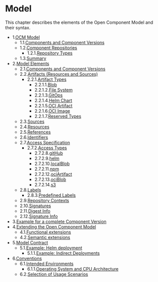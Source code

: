 # Model

This chapter describes the elements of the Open Component Model and their syntax.

* 1.[OCM Model](01-model.md#ocm-model)
  * 1.1.[Components and Component Versions](01-model.md#components-and-component-versions)
  * 1.2.[Component Repositories](01-model.md#component-repositories)
    * 1.2.1.[Repository Types](01-model.md#repository-types)
  * 1.3.[Summary](01-model.md#summary)
* 2.[Model Elements](02-elements.md#model-elements)
  * 2.1.[Components and Component Versions](02-elements.md#components-and-component-versions)
  * 2.2.[Artifacts (Resources and Sources)](02-elements.md#artifacts-resources-and-sources)
    * 2.2.1.[Artifact Types](02-elements.md#artifact-types)
      * 2.2.1.1.[Blob](02-elements.md#blob)
      * 2.2.1.2.[File System](02-elements.md#file-system)
      * 2.2.1.3.[GitOps](02-elements.md#gitops)
      * 2.2.1.4.[Helm Chart](02-elements.md#helm-chart)
      * 2.2.1.5.[OCI Artifact](02-elements.md#oci-artifact)
      * 2.2.1.6.[OCI Image](02-elements.md#oci-image)
      * 2.2.1.7.[Reserved Types](02-elements.md#reserved-types)
  * 2.3.[Sources](02-elements.md#sources)
  * 2.4.[Resources](02-elements.md#resources)
  * 2.5.[References](02-elements.md#references)
  * 2.6.[Identifiers](02-elements.md#identifiers)
  * 2.7.[Access Specification](02-elements.md#access-specification)
    * 2.7.2.[Access Types](02-elements.md#access-types)
      * 2.7.2.8.[gitHub](02-elements.md#github)
      * 2.7.2.9.[helm](02-elements.md#helm)
      * 2.7.2.10.[localBlob](02-elements.md#localblob)
      * 2.7.2.11.[npm](02-elements.md#npm)
      * 2.7.2.12.[ociArtifact](02-elements.md#ociartifact)
      * 2.7.2.13.[ociBlob](02-elements.md#ociblob)
      * 2.7.2.14.[s3](02-elements.md#s3)
  * 2.8.[Labels](02-elements.md#labels)
    * 2.8.3.[Predefined  Labels](02-elements.md#predefined--labels)
  * 2.9.[Repository Contexts](02-elements.md#repository-contexts)
  * 2.10.[Signatures](02-elements.md#signatures)
  * 2.11.[Digest Info](02-elements.md#digest-info)
  * 2.12.[Signature Info](02-elements.md#signature-info)
* 3.[Example for a complete Component Version](03-example.md#example-for-a-complete-component-version)
* 4.[Extending the Open Component Model](04-extensions.md#extending-the-open-component-model)
  * 4.1.[Functional extensions](04-extensions.md#functional-extensions)
  * 4.2.[Semantic extensions](04-extensions.md#semantic-extensions)
* 5.[Model Contract](05-contract.md#model-contract)
  * 5.1.[Example: Helm deployment](05-contract.md#example-helm-deployment)
    * 5.1.1.[Example: Indirect Deployments](05-contract.md#example-indirect-deployments)
* 6.[Conventions](06-conventions.md#conventions)
  * 6.1.[Intended Environments](06-conventions.md#intended-environments)
    * 6.1.1.[Operating System and CPU Architecture](06-conventions.md#operating-system-and-cpu-architecture)
  * 6.2.[Selection of Usage Scenarios](06-conventions.md#selection-of-usage-scenarios)
